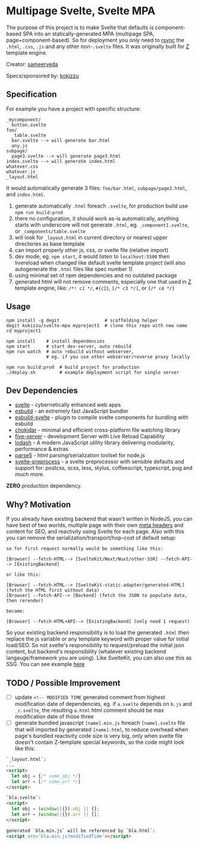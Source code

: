 # Multipage Svelte, Svelte MPA

The purpose of this project is to make Svelte that defaults is component-based SPA into an statically-generated MPA (multipage SPA, page+component-based). 
So for deployment you only need to [rsync](//rsync.samba.org/) the `.html`, `.css`, `.js` and any other non-`.svelte` files. 
It was originally built for [Z](https://github.com/kokizzu/gotro/tree/master/Z) template engine.

Creator: [sameerveda](//github.com/sameerveda)

Specs/sponsored by: [kokizzu](//github.com/kokizzu)

## Specification

For example you have a project with specific structure:

```shell
_mycomponent/
  button.svelte
foo/
  _table.svelte
  bar.svelte --> will generate bar.html
  any.js
subpage/
  page3.svelte --> will generate page3.html
index.svelte --> will generate index.html
whatever.css
whatever.js
_layout.html
```

It would automatically generate 3 files: `foo/bar.html`, `subpage/page3.html`, and `index.html`.

1. generate automatically `.html` foreach `.svelte`, for production build use `npm run build:prod`
2. there no configuration, it should work as-is automatically, anything starts with underscore will not generate `.html`, eg. `_component1.svelte`, or `_components/table.svelte`
3. will look for `_layout.html` in current directory or nearest upper directories as base template
4. can import properly other js, css, or svelte file (relative import)
5. dev mode, eg. `npm start`, it would listen to `localhost:5500` then livereload when changed like default svelte template project (will also autogenerate the `.html` files like spec number 1)
6. using minimal set of npm dependencies and no outdated package
7. generated html will not remove comments, especially one that used in [Z](https://github.com/kokizzu/gotro/tree/master/Z) template engine, like: `/*! c1 */`, `#{c2}`, `[/* c3 */]`, or `{/* c4 */}`

## Usage

```shell
npm install -g degit                 # scaffolding helper
degit kokizzu/svelte-mpa myproject1  # clone this repo with new name
cd myproject1                        

npm install    # install dependencies
npm start      # start dev-server, auto rebuild
npm run watch  # auto rebuild without webserver, 
               # eg. if you use other webserver/reverse proxy locally

npm run build:prod  # build project for production
./deploy.sh         # example deployment script for single server
```

## Dev Dependencies

- [svelte](//svelte.dev/) - cybernetically enhanced web apps
- [esbuild](//esbuild.github.io/) - an extremely fast JavaScript bundler
- [esbuild-svelte](//github.com/EMH333/esbuild-svelte) - plugin to compile svelte components for bundling with esbuild
- [chokidar](//github.com/paulmillr/chokidar) - minimal and efficient cross-platform file watching library
- [five-server](//github.com/yandeu/five-server) - development Server with Live Reload Capability
- [lodash](//lodash.com) - A modern JavaScript utility library delivering modularity, performance & extras
- [parse5](//github.com/inikulin/parse5) - html parsing/serialization toolset for node.js
- [svelte-preprocess](//github.com/sveltejs/svelte-preprocess) - a svelte preprocessor with sensible defaults and support for: postcss, scss, less, stylus, coffeescript, typescript, pug and much more.

**ZERO** production dependency.

## Why? Motivation

If you already have existing backend that wasn't written in NodeJS, you can have best of two worlds, multiple page with their own [meta headers](//svelte.dev/repl/ffd783c9b8e54d97b6b7cac6eadace42?version=3.52.0) and content for SEO, and reactivity using Svelte for each page. Also with this you can remove the serialization/transport/hop-cost of default setup:

```
so for first request normally would be something like this:

[Browser] --fetch-HTML--> [SvelteKit/Next/Nuxt/other-SSR] --fetch-API--> [ExistingBackend]

or like this:

[Browser] --fetch-HTML--> [SvelteKit-static-adapter/generated-HTML] (fetch the HTML first without data)
[Browser] --fetch-API--> [Backend] (fetch the JSON to populate data, then rerender)

became:

[Browser] --fetch-HTML+API--> [ExistingBackend] (only need 1 request)
```

So your existing backend responsibility is to load the generated `.html` then replace the js variable or any template keyword with proper value for initial load/SEO. So not svelte's responsibility to request/preload the initial json content, but backend's responsibility (whatever existing backend langauge/framework you are using). Like SvelteKit, you can also use this as SSG. You can see example [here](//github.com/kokizzu/sveltefiber)

## TODO / Possible Improvement

- [ ] update `<!-- MODIFIED TIME` generated comment from highest modification date of dependencies, eg. if `a.svelte` depends on `b.js` and `_c.svelte`, the resulting `a.html` html comment should be max modification date of those three 
- [ ] generate bundled javascript `[name].min.js` foreach `[name].svelte` file that will imported by generated `[name].html`, to reduce overhead when page's bundled reactivity code size is very big, only when svelte file doesn't contain Z-template special keywords, so the code might look like this:
```html
`_layout.html`:
...
<script>
  let obj = {/* some_obj */}
  let arr = [/* some_arr */]
</script>

`bla.svelte`:
<script>
  let obj = (window||{}).obj || {};
  let arr = (window||{}).arr || [];
</script>

generated `bla.min.js` will be referenced by `bla.html`: 
<script src='bla.min.js?modifiedTime'></script>
```
